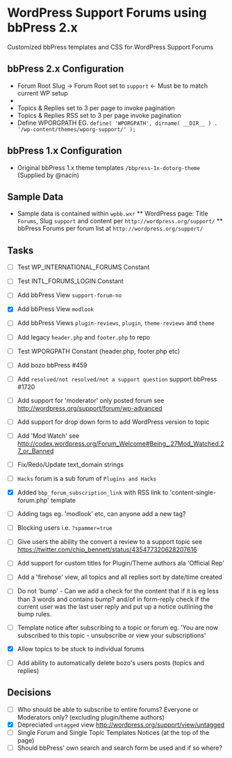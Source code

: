 # WordPress Support Forums using bbPress 2.x

Customized bbPress templates and CSS for WordPress Support Forums

## bbPress 2.x Configuration

* Forum Root Slug -> Forum Root set to `support` <- Must be to match current WP setup
*
* Topics & Replies set to 3 per page to invoke pagination
* Topics & Replies RSS set to 3 per page invoke pagination
* Define WPORGPATH EG. `define( 'WPORGPATH', dirname( __DIR__ ) . '/wp-content/themes/wporg-support/' );`

## bbPress 1.x Configuration

* Original bbPress 1.x theme templates `/bbpress-1x-dotorg-theme` (Supplied by @nacin)

## Sample Data

* Sample data is contained within `wpbb.wxr`
** WordPress page: Title `Forums`, Slug `support` and content per `http://wordpress.org/support/`
** bbPress Forums per forum list at `http://wordpress.org/support/`

## Tasks

* [ ] Test WP\_INTERNATIONAL\_FORUMS Constant
* [ ] Test INTL_FORUMS_LOGIN Constant
* [ ] Add bbPress View `support-forum-no`
* [x] Add bbPress View `modlook`
* [ ] Add bbPress Views `plugin-reviews`, `plugin`, `theme-reviews` and `theme`
* [ ] Add legacy `header.php` and `footer.php` to repo
* [ ] Test WPORGPATH Constant (header.php, footer.php etc)
* [ ] Add bozo bbPress #459
* [ ] Add `resolved/not resolved/not a support question` support bbPress #1720
* [ ] Add support for 'moderator' only posted forum see http://wordpress.org/support/forum/wp-advanced
* [ ] Add support for drop down form to add WordPress version to topic
* [ ] Add 'Mod Watch' see http://codex.wordpress.org/Forum_Welcome#Being_.27Mod_Watched.27_or_Banned
* [ ] Fix/Redo/Update text_domain strings
* [ ] `Hacks` forum is a sub forum of `Plugins and Hacks`
* [x] Added `bbp_forum_subscription_link` with RSS link to 'content-single-forum.php' template
* [ ] Adding tags eg. 'modlook' etc, can anyone add a new tag?
* [ ] Blocking users i.e. `?spammer=true`
* [ ] Give users the ability the convert a review to a support topic see https://twitter.com/chip_bennett/status/435477320628207616
* [ ] Add support for custom titles for Plugin/Theme authors ala 'Official Rep'
* [ ] Add a 'firehose' view, all topics and all replies sort by date/time created
* [ ] Do not 'bump' - Can we add a check for the content that if it is eg less than 3 words and contains bump? and/of in form-reply check if the current user was the last user reply and put up a notice outlining the bump rules.

* [ ] Template notice after subscribing to a topic or forum eg. 'You are now subscribed to this topic - unsubscribe or view your subscriptions'
* [x] Allow topics to be stuck to individual forums
* [ ] Add ability to automatically delete bozo's users posts (topics and replies)

## Decisions

* [ ] Who should be able to subscribe to entire forums? Everyone or Moderators only? (excluding plugin/theme authors)
* [x] Depreciated `untagged` view http://wordpress.org/support/view/untagged
* [ ] Single Forum and Single Topic Templates Notices (at the top of the page)
* [ ] Should bbPress' own search and search form be used and if so where?
